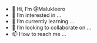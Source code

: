 - 👋 Hi, I’m @Malukleero
- 👀 I’m interested in ...
- 🌱 I’m currently learning ...
- 💞️ I’m looking to collaborate on ...
- 📫 How to reach me ...

<!---
Malukleero/Malukleero is a ✨ special ✨ repository because its `README.md` (this file) appears on your GitHub profile.
You can click the Preview link to take a look at your changes.
--->
